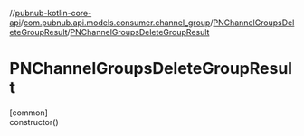 //[pubnub-kotlin-core-api](../../../index.md)/[com.pubnub.api.models.consumer.channel_group](../index.md)/[PNChannelGroupsDeleteGroupResult](index.md)/[PNChannelGroupsDeleteGroupResult](-p-n-channel-groups-delete-group-result.md)

# PNChannelGroupsDeleteGroupResult

[common]\
constructor()
